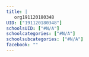 ```yaml
---
title: |
   org191120180348
UID: ["191120180348"]
schoolsUID: ["#N/A"]
schoolcategories: ["#N/A"]
schoolsubcategories: ["#N/A"]
facebook: ""
---
```



